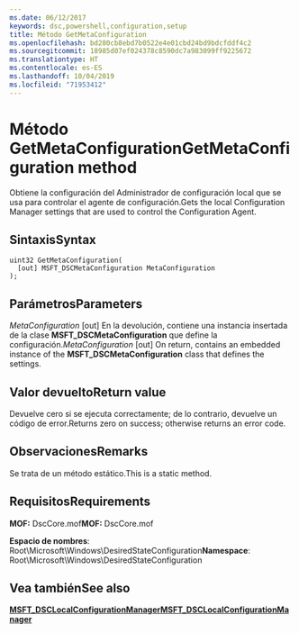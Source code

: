 ```yaml
---
ms.date: 06/12/2017
keywords: dsc,powershell,configuration,setup
title: Método GetMetaConfiguration
ms.openlocfilehash: bd280cb8ebd7b0522e4e01cbd24bd9bdcfddf4c2
ms.sourcegitcommit: 18985d07ef024378c8590dc7a983099ff9225672
ms.translationtype: HT
ms.contentlocale: es-ES
ms.lasthandoff: 10/04/2019
ms.locfileid: "71953412"
---
```

# <a name="getmetaconfiguration-method"></a><span data-ttu-id="575a9-103">Método GetMetaConfiguration</span><span class="sxs-lookup"><span data-stu-id="575a9-103">GetMetaConfiguration method</span></span>

<span data-ttu-id="575a9-104">Obtiene la configuración del Administrador de configuración local que se usa para controlar el agente de configuración.</span><span class="sxs-lookup"><span data-stu-id="575a9-104">Gets the local Configuration Manager settings that are used to control the Configuration Agent.</span></span>

## <a name="syntax"></a><span data-ttu-id="575a9-105">Sintaxis</span><span class="sxs-lookup"><span data-stu-id="575a9-105">Syntax</span></span>

```mof
uint32 GetMetaConfiguration(
  [out] MSFT_DSCMetaConfiguration MetaConfiguration
);
```

## <a name="parameters"></a><span data-ttu-id="575a9-106">Parámetros</span><span class="sxs-lookup"><span data-stu-id="575a9-106">Parameters</span></span>

<span data-ttu-id="575a9-107">*MetaConfiguration* \[out\] En la devolución, contiene una instancia insertada de la clase **MSFT_DSCMetaConfiguration** que define la configuración.</span><span class="sxs-lookup"><span data-stu-id="575a9-107">*MetaConfiguration* \[out\] On return, contains an embedded instance of the **MSFT_DSCMetaConfiguration** class that defines the settings.</span></span>

## <a name="return-value"></a><span data-ttu-id="575a9-108">Valor devuelto</span><span class="sxs-lookup"><span data-stu-id="575a9-108">Return value</span></span>

<span data-ttu-id="575a9-109">Devuelve cero si se ejecuta correctamente; de lo contrario, devuelve un código de error.</span><span class="sxs-lookup"><span data-stu-id="575a9-109">Returns zero on success; otherwise returns an error code.</span></span>

## <a name="remarks"></a><span data-ttu-id="575a9-110">Observaciones</span><span class="sxs-lookup"><span data-stu-id="575a9-110">Remarks</span></span>

<span data-ttu-id="575a9-111">Se trata de un método estático.</span><span class="sxs-lookup"><span data-stu-id="575a9-111">This is a static method.</span></span>

## <a name="requirements"></a><span data-ttu-id="575a9-112">Requisitos</span><span class="sxs-lookup"><span data-stu-id="575a9-112">Requirements</span></span>

<span data-ttu-id="575a9-113">**MOF:** DscCore.mof</span><span class="sxs-lookup"><span data-stu-id="575a9-113">**MOF:** DscCore.mof</span></span>

<span data-ttu-id="575a9-114">**Espacio de nombres**: Root\Microsoft\Windows\DesiredStateConfiguration</span><span class="sxs-lookup"><span data-stu-id="575a9-114">**Namespace**: Root\Microsoft\Windows\DesiredStateConfiguration</span></span>

## <a name="see-also"></a><span data-ttu-id="575a9-115">Vea también</span><span class="sxs-lookup"><span data-stu-id="575a9-115">See also</span></span>

[<span data-ttu-id="575a9-116">**MSFT_DSCLocalConfigurationManager**</span><span class="sxs-lookup"><span data-stu-id="575a9-116">**MSFT_DSCLocalConfigurationManager**</span></span>](msft-dsclocalconfigurationmanager.md)
